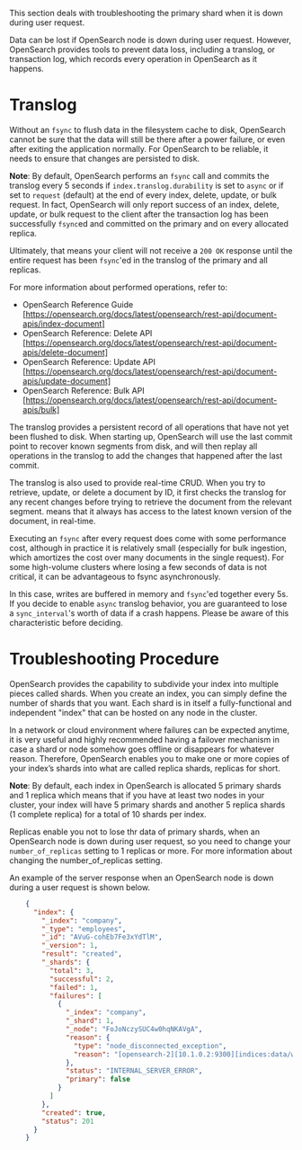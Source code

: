 This section deals with troubleshooting the primary shard when it is down during user request.

Data can be lost if OpenSearch node is down during user request.
However, OpenSearch provides tools to prevent data loss, including a translog, or transaction log, which records every operation in OpenSearch as it happens.

# Translog

Without an `fsync` to flush data in the filesystem cache to disk, OpenSearch cannot be sure that the data will still be there after a power failure, or even after exiting the application normally.
For OpenSearch to be reliable, it needs to ensure that changes are persisted to disk.

**Note**: By default, OpenSearch performs an `fsync` call and commits the translog every 5 seconds if `index.translog.durability` is set to `async` or if set to `request` (default)
at the end of every index, delete, update, or bulk request. In fact, OpenSearch will only report success of an index, delete, update,
or bulk request to the client after the transaction log has been successfully `fsync`ed and committed on the primary and on every allocated replica.

Ultimately, that means your client will not receive a `200 OK` response until the entire request has been `fsync`'ed in the translog of the primary and all replicas.

For more information about performed operations, refer to:

* OpenSearch Reference Guide [https://opensearch.org/docs/latest/opensearch/rest-api/document-apis/index-document]
* OpenSearch Reference: Delete API [https://opensearch.org/docs/latest/opensearch/rest-api/document-apis/delete-document]
* OpenSearch Reference: Update API [https://opensearch.org/docs/latest/opensearch/rest-api/document-apis/update-document]
* OpenSearch Reference: Bulk API [https://opensearch.org/docs/latest/opensearch/rest-api/document-apis/bulk]

The translog provides a persistent record of all operations that have not yet been flushed to disk.
When starting up, OpenSearch will use the last commit point to recover known segments from disk, and will then replay all operations in the translog to add the changes that happened after the last
commit.

The translog is also used to provide real-time CRUD.
When you try to retrieve, update, or delete a document by ID, it first checks the translog for any recent changes before trying to retrieve the document from the relevant segment.
means that it always has access to the latest known version of the document, in real-time.

Executing an `fsync` after every request does come with some performance cost, although in practice it is relatively small
(especially for bulk ingestion, which amortizes the cost over many documents in the single request).
For some high-volume clusters where losing a few seconds of data is not critical, it can be advantageous to fsync asynchronously.

In this case, writes are buffered in memory and `fsync`'ed together every 5s.
If you decide to enable `async` translog behavior, you are guaranteed to lose a `sync_interval`'s worth of data if a crash happens. Please be aware of this characteristic before deciding.

# Troubleshooting Procedure

OpenSearch provides the capability to subdivide your index into multiple pieces called shards. When you create an index, you can simply define the number of shards that you want.
Each shard is in itself a fully-functional and independent "index" that can be hosted on any node in the cluster.

In a network or cloud environment where failures can be expected anytime, it is very useful and highly recommended having a failover mechanism in case a shard or node somehow goes offline or
disappears for whatever reason. Therefore, OpenSearch enables you to make one or more copies of your index’s shards into what are called replica shards, replicas for short.

**Note**: By default, each index in OpenSearch is allocated 5 primary shards and 1 replica which means that if you have at least two nodes in your cluster, your index will have 5 primary shards and
another 5 replica shards (1 complete replica) for a total of 10 shards per index.

Replicas enable you not to lose thr data of primary shards, when an OpenSearch node is down during user request, so you need to change your `number_of_replicas` setting to 1 replicas or more.
For more information about changing the number\_of\_replicas setting.

An example of the server response when an OpenSearch node is down during a user request is shown below.

```json
    {
      "index": {
        "_index": "company",
        "_type": "employees",
        "_id": "AVuG-cohEb7Fe3xYdTlM",
        "_version": 1,
        "result": "created",
        "_shards": {
          "total": 3,
          "successful": 2,
          "failed": 1,
          "failures": [
            {
              "_index": "company",
              "_shard": 1,
              "_node": "FoJoNczySUC4w0hqNKAVgA",
              "reason": {
                "type": "node_disconnected_exception",
                "reason": "[opensearch-2][10.1.0.2:9300][indices:data/write/bulk[s][r]] disconnected"
              },
              "status": "INTERNAL_SERVER_ERROR",
              "primary": false
            }
          ]
        },
        "created": true,
        "status": 201
      }
    }
```
